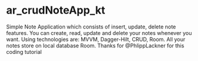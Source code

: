 # ar_crudNoteApp_kt
Simple Note Application which consists of insert, update, delete note features. You can create, read, update and delete your notes whenever you want. Using technologies are: MVVM, Dagger-Hilt, CRUD, Room. All your notes store on local database Room. Thanks for @PhlippLackner for this coding tutorial
